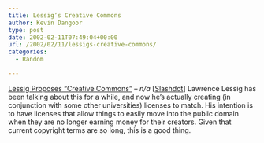 ```yaml
---
title: Lessig’s Creative Commons
author: Kevin Dangoor
type: post
date: 2002-02-11T07:49:04+00:00
url: /2002/02/11/lessigs-creative-commons/
categories:
  - Random

---
```

[Lessig Proposes &#8220;Creative Commons&#8221;][1] &#8211; _n/a_ [[Slashdot][2]] Lawrence Lessig has been talking about this for a while, and now he&#8217;s actually creating (in conjunction with some other universities) licenses to match. His intention is to have licenses that allow things to easily move into the public domain when they are no longer earning money for their creators. Given that current copyright terms are so long, this is a good thing.

 [1]: http://slashdot.org/article.pl?sid=02/02/11/1622205
 [2]: http://slashdot.org/